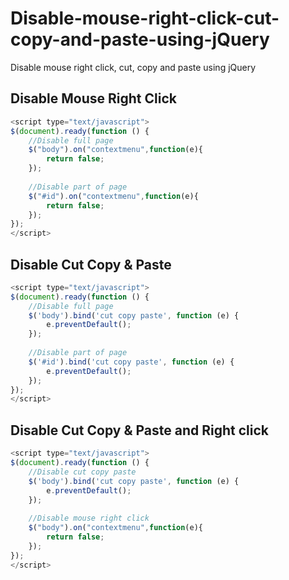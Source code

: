 # Disable-mouse-right-click-cut-copy-and-paste-using-jQuery
Disable mouse right click, cut, copy and paste using jQuery

## Disable Mouse Right Click
```javascript
<script type="text/javascript">
$(document).ready(function () {
    //Disable full page
    $("body").on("contextmenu",function(e){
        return false;
    });
    
    //Disable part of page
    $("#id").on("contextmenu",function(e){
        return false;
    });
});
</script>
```

## Disable Cut Copy & Paste
```javascript
<script type="text/javascript">
$(document).ready(function () {
    //Disable full page
    $('body').bind('cut copy paste', function (e) {
        e.preventDefault();
    });
    
    //Disable part of page
    $('#id').bind('cut copy paste', function (e) {
        e.preventDefault();
    });
});
</script>
```

## Disable Cut Copy & Paste and Right click
```javascript
<script type="text/javascript">
$(document).ready(function () {
    //Disable cut copy paste
    $('body').bind('cut copy paste', function (e) {
        e.preventDefault();
    });
   
    //Disable mouse right click
    $("body").on("contextmenu",function(e){
        return false;
    });
});
</script>
```
